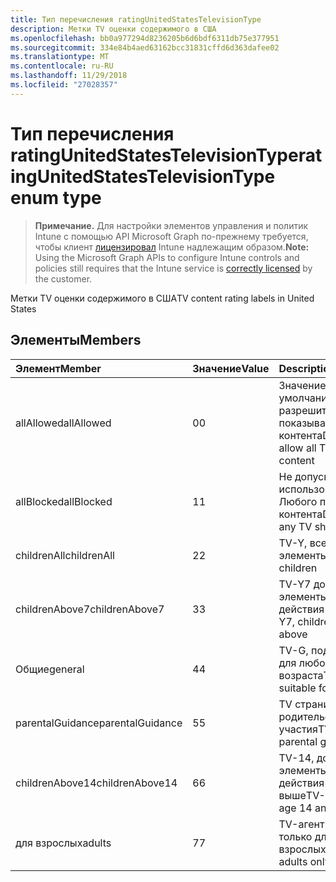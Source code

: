 ```yaml
---
title: Тип перечисления ratingUnitedStatesTelevisionType
description: Метки TV оценки содержимого в США
ms.openlocfilehash: bb0a977294d8236205b6d6bdf6311db75e377951
ms.sourcegitcommit: 334e84b4aed63162bcc31831cffd6d363dafee02
ms.translationtype: MT
ms.contentlocale: ru-RU
ms.lasthandoff: 11/29/2018
ms.locfileid: "27028357"
---
```

# <a name="ratingunitedstatestelevisiontype-enum-type"></a><span data-ttu-id="90dcc-103">Тип перечисления ratingUnitedStatesTelevisionType</span><span class="sxs-lookup"><span data-stu-id="90dcc-103">ratingUnitedStatesTelevisionType enum type</span></span>

> <span data-ttu-id="90dcc-104">**Примечание.** Для настройки элементов управления и политик Intune с помощью API Microsoft Graph по-прежнему требуется, чтобы клиент [лицензировал](https://go.microsoft.com/fwlink/?linkid=839381) Intune надлежащим образом.</span><span class="sxs-lookup"><span data-stu-id="90dcc-104">**Note:** Using the Microsoft Graph APIs to configure Intune controls and policies still requires that the Intune service is [correctly licensed](https://go.microsoft.com/fwlink/?linkid=839381) by the customer.</span></span>

<span data-ttu-id="90dcc-105">Метки TV оценки содержимого в США</span><span class="sxs-lookup"><span data-stu-id="90dcc-105">TV content rating labels in United States</span></span>
## <a name="members"></a><span data-ttu-id="90dcc-106">Элементы</span><span class="sxs-lookup"><span data-stu-id="90dcc-106">Members</span></span>
|<span data-ttu-id="90dcc-107">Элемент</span><span class="sxs-lookup"><span data-stu-id="90dcc-107">Member</span></span>|<span data-ttu-id="90dcc-108">Значение</span><span class="sxs-lookup"><span data-stu-id="90dcc-108">Value</span></span>|<span data-ttu-id="90dcc-109">Description</span><span class="sxs-lookup"><span data-stu-id="90dcc-109">Description</span></span>|
|:---|:---|:---|
|<span data-ttu-id="90dcc-110">allAllowed</span><span class="sxs-lookup"><span data-stu-id="90dcc-110">allAllowed</span></span>|<span data-ttu-id="90dcc-111">0</span><span class="sxs-lookup"><span data-stu-id="90dcc-111">0</span></span>|<span data-ttu-id="90dcc-112">Значение по умолчанию, разрешить всем TV показывает контента</span><span class="sxs-lookup"><span data-stu-id="90dcc-112">Default value, allow all TV shows content</span></span>|
|<span data-ttu-id="90dcc-113">allBlocked</span><span class="sxs-lookup"><span data-stu-id="90dcc-113">allBlocked</span></span>|<span data-ttu-id="90dcc-114">1</span><span class="sxs-lookup"><span data-stu-id="90dcc-114">1</span></span>|<span data-ttu-id="90dcc-115">Не допускайте использование Любого показывает контента</span><span class="sxs-lookup"><span data-stu-id="90dcc-115">Do not allow any TV shows content</span></span>|
|<span data-ttu-id="90dcc-116">childrenAll</span><span class="sxs-lookup"><span data-stu-id="90dcc-116">childrenAll</span></span>|<span data-ttu-id="90dcc-117">2</span><span class="sxs-lookup"><span data-stu-id="90dcc-117">2</span></span>|<span data-ttu-id="90dcc-118">TV-Y, все дочерние элементы</span><span class="sxs-lookup"><span data-stu-id="90dcc-118">TV-Y, all children</span></span>|
|<span data-ttu-id="90dcc-119">childrenAbove7</span><span class="sxs-lookup"><span data-stu-id="90dcc-119">childrenAbove7</span></span>|<span data-ttu-id="90dcc-120">3</span><span class="sxs-lookup"><span data-stu-id="90dcc-120">3</span></span>|<span data-ttu-id="90dcc-121">TV-Y7 дочерние элементы, срок действия 7 и выше</span><span class="sxs-lookup"><span data-stu-id="90dcc-121">TV-Y7, children age 7 and above</span></span>|
|<span data-ttu-id="90dcc-122">Общие</span><span class="sxs-lookup"><span data-stu-id="90dcc-122">general</span></span>|<span data-ttu-id="90dcc-123">4</span><span class="sxs-lookup"><span data-stu-id="90dcc-123">4</span></span>|<span data-ttu-id="90dcc-124">TV-G, подходящее для любого возраста</span><span class="sxs-lookup"><span data-stu-id="90dcc-124">TV-G, suitable for all ages</span></span>|
|<span data-ttu-id="90dcc-125">parentalGuidance</span><span class="sxs-lookup"><span data-stu-id="90dcc-125">parentalGuidance</span></span>|<span data-ttu-id="90dcc-126">5</span><span class="sxs-lookup"><span data-stu-id="90dcc-126">5</span></span>|<span data-ttu-id="90dcc-127">TV страница, родительского участия</span><span class="sxs-lookup"><span data-stu-id="90dcc-127">TV-PG, parental guidance</span></span>|
|<span data-ttu-id="90dcc-128">childrenAbove14</span><span class="sxs-lookup"><span data-stu-id="90dcc-128">childrenAbove14</span></span>|<span data-ttu-id="90dcc-129">6</span><span class="sxs-lookup"><span data-stu-id="90dcc-129">6</span></span>|<span data-ttu-id="90dcc-130">TV-14, дочерние элементы, срок действия 14 и выше</span><span class="sxs-lookup"><span data-stu-id="90dcc-130">TV-14, children age 14 and above</span></span>|
|<span data-ttu-id="90dcc-131">для взрослых</span><span class="sxs-lookup"><span data-stu-id="90dcc-131">adults</span></span>|<span data-ttu-id="90dcc-132">7</span><span class="sxs-lookup"><span data-stu-id="90dcc-132">7</span></span>|<span data-ttu-id="90dcc-133">TV-агент Управления, только для взрослых</span><span class="sxs-lookup"><span data-stu-id="90dcc-133">TV-MA, adults only</span></span>|



